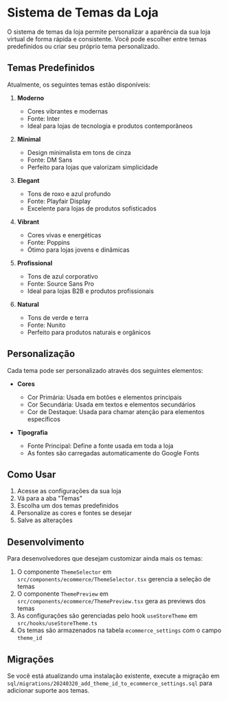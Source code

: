 # Sistema de Temas da Loja

O sistema de temas da loja permite personalizar a aparência da sua loja virtual de forma rápida e consistente. Você pode escolher entre temas predefinidos ou criar seu próprio tema personalizado.

## Temas Predefinidos

Atualmente, os seguintes temas estão disponíveis:

1. **Moderno**
   - Cores vibrantes e modernas
   - Fonte: Inter
   - Ideal para lojas de tecnologia e produtos contemporâneos

2. **Minimal**
   - Design minimalista em tons de cinza
   - Fonte: DM Sans
   - Perfeito para lojas que valorizam simplicidade

3. **Elegant**
   - Tons de roxo e azul profundo
   - Fonte: Playfair Display
   - Excelente para lojas de produtos sofisticados

4. **Vibrant**
   - Cores vivas e energéticas
   - Fonte: Poppins
   - Ótimo para lojas jovens e dinâmicas

5. **Profissional**
   - Tons de azul corporativo
   - Fonte: Source Sans Pro
   - Ideal para lojas B2B e produtos profissionais

6. **Natural**
   - Tons de verde e terra
   - Fonte: Nunito
   - Perfeito para produtos naturais e orgânicos

## Personalização

Cada tema pode ser personalizado através dos seguintes elementos:

- **Cores**
  - Cor Primária: Usada em botões e elementos principais
  - Cor Secundária: Usada em textos e elementos secundários
  - Cor de Destaque: Usada para chamar atenção para elementos específicos

- **Tipografia**
  - Fonte Principal: Define a fonte usada em toda a loja
  - As fontes são carregadas automaticamente do Google Fonts

## Como Usar

1. Acesse as configurações da sua loja
2. Vá para a aba "Temas"
3. Escolha um dos temas predefinidos
4. Personalize as cores e fontes se desejar
5. Salve as alterações

## Desenvolvimento

Para desenvolvedores que desejam customizar ainda mais os temas:

1. O componente `ThemeSelector` em `src/components/ecommerce/ThemeSelector.tsx` gerencia a seleção de temas
2. O componente `ThemePreview` em `src/components/ecommerce/ThemePreview.tsx` gera as previews dos temas
3. As configurações são gerenciadas pelo hook `useStoreTheme` em `src/hooks/useStoreTheme.ts`
4. Os temas são armazenados na tabela `ecommerce_settings` com o campo `theme_id`

## Migrações

Se você está atualizando uma instalação existente, execute a migração em `sql/migrations/20240320_add_theme_id_to_ecommerce_settings.sql` para adicionar suporte aos temas. 